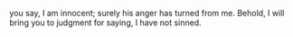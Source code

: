 you say, I am innocent; surely his anger has turned from me. Behold, I will bring you to judgment for saying, I have not sinned.
